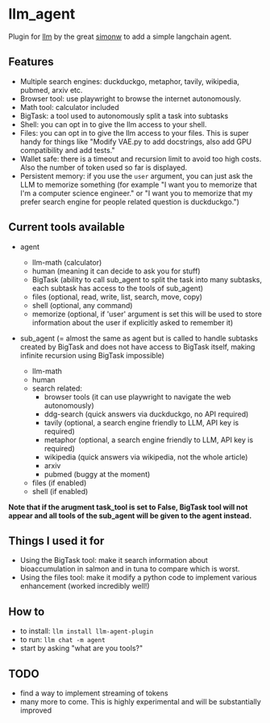 # llm_agent
Plugin for [llm](https://llm.datasette.io/) by the great [simonw](https://simonwillison.net/) to add a simple langchain agent.

## Features
* Multiple search engines: duckduckgo, metaphor, tavily, wikipedia, pubmed, arxiv etc.
* Browser tool: use playwright to browse the internet autonomously.
* Math tool: calculator included
* BigTask: a tool used to autonomously split a task into subtasks
* Shell: you can opt in to give the llm access to your shell.
* Files: you can opt in to give the llm access to your files. This is super handy for things like "Modify VAE.py to add docstrings, also add GPU compatibility and add tests."
* Wallet safe: there is a timeout and recursion limit to avoid too high costs. Also the number of token used so far is displayed.
* Persistent memory: if you use the `user` argument, you can just ask the LLM to memorize something (for example "I want you to memorize that I'm a computer science engineer." or "I want you to memorize that my prefer search engine for people related question is duckduckgo.")

## Current tools available
* agent
    * llm-math (calculator)
    * human (meaning it can decide to ask you for stuff)
    * BigTask (ability to call sub_agent to split the task into many subtasks, each subtask has access to the tools of sub_agent)
    * files (optional, read, write, list, search, move, copy)
    * shell (optional, any command)
    * memorize (optional, if 'user' argument is set this will be used to store information about the user if explicitly asked to remember it)

* sub_agent (= almost the same as agent but is called to handle subtasks created by BigTask and does not have access to BigTask itself, making infinite recursion using BigTask impossible)
    * llm-math
    * human
    * search related:
        * browser tools (it can use playwright to navigate the web autonomously)
        * ddg-search (quick answers via duckduckgo, no API required)
        * tavily (optional, a search engine friendly to LLM, API key is required)
        * metaphor (optional, a search engine friendly to LLM, API key is required)
        * wikipedia (quick answers via wikipedia, not the whole article)
        * arxiv
        * pubmed (buggy at the moment)
    * files (if enabled)
    * shell (if enabled)

**Note that if the arugment task_tool is set to False, BigTask tool will not appear and all tools of the sub_agent will be given to the agent instead.**

## Things I used it for
* Using the BigTask tool: make it search information about bioaccumulation in salmon and in tuna to compare which is worst.
* Using the files tool: make it modify a python code to implement various enhancement (worked incredibly well!)

## How to
* to install: `llm install llm-agent-plugin`
* to run: `llm chat -m agent`
* start by asking "what are you tools?"


## TODO
* find a way to implement streaming of tokens
* many more to come. This is highly experimental and will be substantially improved
